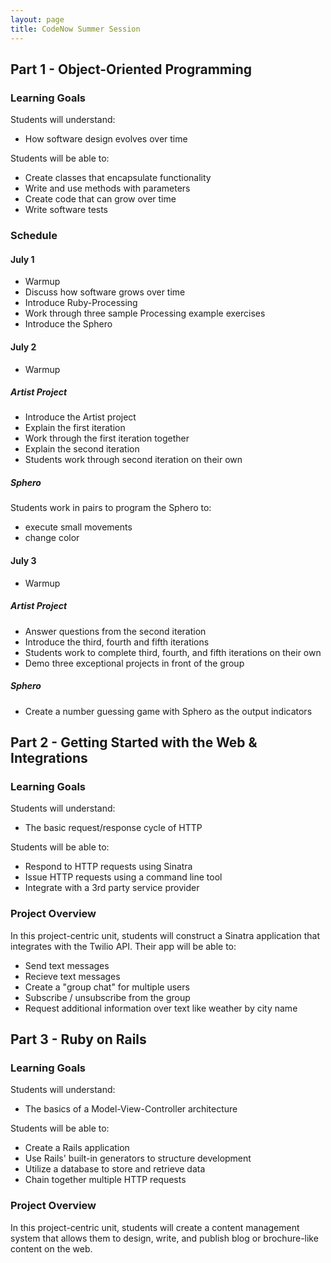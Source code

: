 ```yaml
---
layout: page
title: CodeNow Summer Session
---
```


## Part 1 - Object-Oriented Programming

### Learning Goals

Students will understand:

* How software design evolves over time

Students will be able to:

* Create classes that encapsulate functionality
* Write and use methods with parameters
* Create code that can grow over time
* Write software tests

### Schedule

#### July 1

* Warmup
* Discuss how software grows over time
* Introduce Ruby-Processing
* Work through three sample Processing example exercises
* Introduce the Sphero

#### July 2

* Warmup

##### Artist Project

* Introduce the Artist project
* Explain the first iteration
* Work through the first iteration together
* Explain the second iteration
* Students work through second iteration on their own

##### Sphero

Students work in pairs to program the Sphero to:

* execute small movements
* change color

#### July 3

* Warmup

##### Artist Project

* Answer questions from the second iteration
* Introduce the third, fourth and fifth iterations
* Students work to complete third, fourth, and fifth iterations on their own
* Demo three exceptional projects in front of the group

##### Sphero

* Create a number guessing game with Sphero as the output indicators

## Part 2 - Getting Started with the Web & Integrations

### Learning Goals

Students will understand:

* The basic request/response cycle of HTTP

Students will be able to:

* Respond to HTTP requests using Sinatra
* Issue HTTP requests using a command line tool
* Integrate with a 3rd party service provider

### Project Overview

In this project-centric unit, students will construct a Sinatra application that integrates with the Twilio API. Their app will be able to:

* Send text messages
* Recieve text messages
* Create a "group chat" for multiple users
* Subscribe / unsubscribe from the group
* Request additional information over text like weather by city name

## Part 3 - Ruby on Rails

### Learning Goals

Students will understand:

* The basics of a Model-View-Controller architecture

Students will be able to:

* Create a Rails application
* Use Rails' built-in generators to structure development
* Utilize a database to store and retrieve data
* Chain together multiple HTTP requests

### Project Overview

In this project-centric unit, students will create a content management system that allows them to design, write, and publish blog or brochure-like content on the web.
